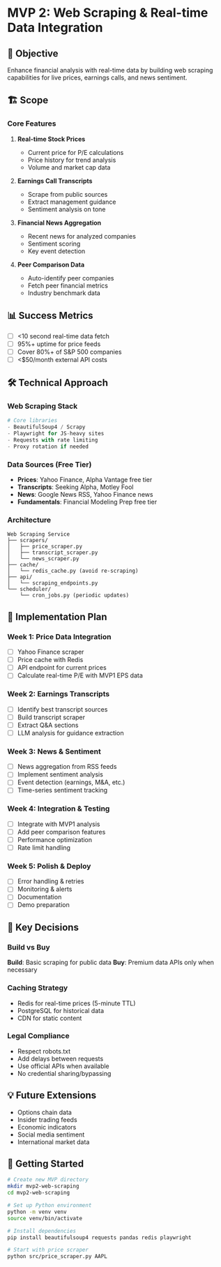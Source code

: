 # MVP 2: Web Scraping & Real-time Data Integration

## 🎯 Objective
Enhance financial analysis with real-time data by building web scraping capabilities for live prices, earnings calls, and news sentiment.

## 🏗️ Scope

### Core Features
1. **Real-time Stock Prices**
   - Current price for P/E calculations
   - Price history for trend analysis
   - Volume and market cap data

2. **Earnings Call Transcripts**
   - Scrape from public sources
   - Extract management guidance
   - Sentiment analysis on tone

3. **Financial News Aggregation**
   - Recent news for analyzed companies
   - Sentiment scoring
   - Key event detection

4. **Peer Comparison Data**
   - Auto-identify peer companies
   - Fetch peer financial metrics
   - Industry benchmark data

## 📊 Success Metrics
- [ ] <10 second real-time data fetch
- [ ] 95%+ uptime for price feeds
- [ ] Cover 80%+ of S&P 500 companies
- [ ] <$50/month external API costs

## 🛠️ Technical Approach

### Web Scraping Stack
```python
# Core libraries
- BeautifulSoup4 / Scrapy
- Playwright for JS-heavy sites
- Requests with rate limiting
- Proxy rotation if needed
```

### Data Sources (Free Tier)
- **Prices**: Yahoo Finance, Alpha Vantage free tier
- **Transcripts**: Seeking Alpha, Motley Fool
- **News**: Google News RSS, Yahoo Finance news
- **Fundamentals**: Financial Modeling Prep free tier

### Architecture
```
Web Scraping Service
├── scrapers/
│   ├── price_scraper.py
│   ├── transcript_scraper.py
│   └── news_scraper.py
├── cache/
│   └── redis_cache.py (avoid re-scraping)
├── api/
│   └── scraping_endpoints.py
└── scheduler/
    └── cron_jobs.py (periodic updates)
```

## 📅 Implementation Plan

### Week 1: Price Data Integration
- [ ] Yahoo Finance scraper
- [ ] Price cache with Redis
- [ ] API endpoint for current prices
- [ ] Calculate real-time P/E with MVP1 EPS data

### Week 2: Earnings Transcripts
- [ ] Identify best transcript sources
- [ ] Build transcript scraper
- [ ] Extract Q&A sections
- [ ] LLM analysis for guidance extraction

### Week 3: News & Sentiment
- [ ] News aggregation from RSS feeds
- [ ] Implement sentiment analysis
- [ ] Event detection (earnings, M&A, etc.)
- [ ] Time-series sentiment tracking

### Week 4: Integration & Testing
- [ ] Integrate with MVP1 analysis
- [ ] Add peer comparison features
- [ ] Performance optimization
- [ ] Rate limit handling

### Week 5: Polish & Deploy
- [ ] Error handling & retries
- [ ] Monitoring & alerts
- [ ] Documentation
- [ ] Demo preparation

## 🔑 Key Decisions

### Build vs Buy
**Build**: Basic scraping for public data
**Buy**: Premium data APIs only when necessary

### Caching Strategy
- Redis for real-time prices (5-minute TTL)
- PostgreSQL for historical data
- CDN for static content

### Legal Compliance
- Respect robots.txt
- Add delays between requests
- Use official APIs when available
- No credential sharing/bypassing

## 💡 Future Extensions
- Options chain data
- Insider trading feeds
- Economic indicators
- Social media sentiment
- International market data

## 🚀 Getting Started
```bash
# Create new MVP directory
mkdir mvp2-web-scraping
cd mvp2-web-scraping

# Set up Python environment
python -m venv venv
source venv/bin/activate

# Install dependencies
pip install beautifulsoup4 requests pandas redis playwright

# Start with price scraper
python src/price_scraper.py AAPL
```